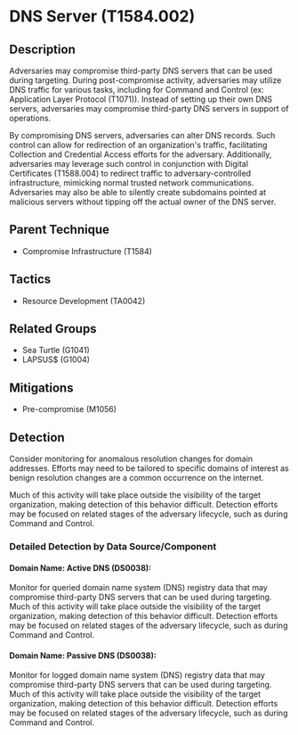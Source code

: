 # DNS Server (T1584.002)

## Description
Adversaries may compromise third-party DNS servers that can be used during targeting. During post-compromise activity, adversaries may utilize DNS traffic for various tasks, including for Command and Control (ex: Application Layer Protocol (T1071)). Instead of setting up their own DNS servers, adversaries may compromise third-party DNS servers in support of operations.

By compromising DNS servers, adversaries can alter DNS records. Such control can allow for redirection of an organization's traffic, facilitating Collection and Credential Access efforts for the adversary.  Additionally, adversaries may leverage such control in conjunction with Digital Certificates (T1588.004) to redirect traffic to adversary-controlled infrastructure, mimicking normal trusted network communications. Adversaries may also be able to silently create subdomains pointed at malicious servers without tipping off the actual owner of the DNS server.

## Parent Technique
- Compromise Infrastructure (T1584)

## Tactics
- Resource Development (TA0042)

## Related Groups
- Sea Turtle (G1041)
- LAPSUS$ (G1004)

## Mitigations
- Pre-compromise (M1056)

## Detection
Consider monitoring for anomalous resolution changes for domain addresses. Efforts may need to be tailored to specific domains of interest as benign resolution changes are a common occurrence on the internet.

Much of this activity will take place outside the visibility of the target organization, making detection of this behavior difficult. Detection efforts may be focused on related stages of the adversary lifecycle, such as during Command and Control.

### Detailed Detection by Data Source/Component
#### Domain Name: Active DNS (DS0038): 
Monitor for queried domain name system (DNS) registry data that may compromise third-party DNS servers that can be used during targeting. Much of this activity will take place outside the visibility of the target organization, making detection of this behavior difficult. Detection efforts may be focused on related stages of the adversary lifecycle, such as during Command and Control.

#### Domain Name: Passive DNS (DS0038): 
Monitor for logged domain name system (DNS) registry data that may compromise third-party DNS servers that can be used during targeting. Much of this activity will take place outside the visibility of the target organization, making detection of this behavior difficult. Detection efforts may be focused on related stages of the adversary lifecycle, such as during Command and Control.

